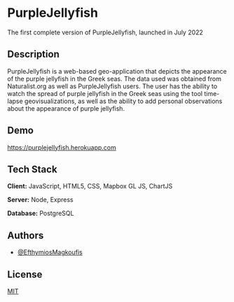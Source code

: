 
# PurpleJellyfish
The first complete version of PurpleJellyfish, launched in July 2022
## Description
PurpleJellyfish is a web-based geo-application that depicts the appearance of the purple jellyfish in the Greek seas. The data used was obtained from Naturalist.org as well as PurpleJellyfish users. The user has the ability to watch the spread of purple jellyfish in the Greek seas using the tool time-lapse geovisualizations, as well as the ability to add personal observations about the appearance of purple jellyfish.

## Demo

https://purplejellyfish.herokuapp.com


## Tech Stack

**Client:** JavaScript, HTML5, CSS, Mapbox GL JS, ChartJS

**Server:** Node, Express

**Database:** PostgreSQL
## Authors

- [@EfthymiosMagkoufis](https://github.com/EfthymiosMagkoufis)


## License

[MIT](https://choosealicense.com/licenses/mit/)

